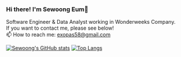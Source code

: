### Hi there! I'm Sewoong Eum👋

Software Engineer & Data Analyst working in Wonderweeks Company.<br>
If you want to contact me, please see below! <br>
📫 How to reach me: exopas58@gmail.com

[![Sewoong's GitHub stats](https://github-readme-stats.vercel.app/api?username=exopas95&show_icons=true&theme=radical)](https://github.com/anuraghazra/github-readme-stats)
[![Top Langs](https://github-readme-stats.vercel.app/api/top-langs/?username=exopas95&layout=compact)](https://github.com/anuraghazra/github-readme-stats)
<!--
**exopas95/exopas95** is a ✨ _special_ ✨ repository because its `README.md` (this file) appears on your GitHub profile.

Here are some ideas to get you started:

- 🔭 I’m currently working on ...
- 🌱 I’m currently learning ...
- 👯 I’m looking to collaborate on ...
- 🤔 I’m looking for help with ...
- 💬 Ask me about ...
- 📫 How to reach me: ...
- 😄 Pronouns: ...
- ⚡ Fun fact: ...
-->
